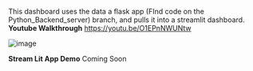 This dashboard uses the data a flask app (FInd code on the Python_Backend_server) branch, and pulls it into a streamlit dashboard. 
**Youtube Walkthrough**
https://youtu.be/O1EPnNWUNtw

![image](https://github.com/tomasdevelopment/PythonDashboard-WithAIassistantProject/assets/83978153/108a2069-af9b-491e-9c38-77f3b205dd49)


**Stream Lit App Demo**
Coming Soon
